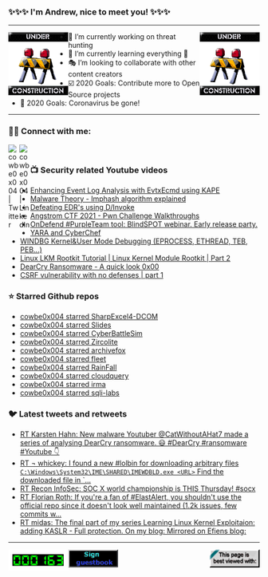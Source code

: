 ### ✨✨✨ I'm Andrew, nice to meet you! ✨✨✨

---
<img align="left" width="120px" src="https://raw.githubusercontent.com/cowbe0x004/cowbe0x004/master/images/image004.gif" />
<img align="right" width="120px" src="https://raw.githubusercontent.com/cowbe0x004/cowbe0x004/master/images/image004.gif" />

- 📖 I’m currently working on threat hunting
- 📘 I’m currently learning everything 🤣
- 🎭 I’m looking to collaborate with other content creators
- ☑️ 2020 Goals: Contribute more to Open Source projects
- 🦠 2020 Goals: Coronavirus be gone!

---

### 🤝🏽 Connect with me:
[<img align="left" alt="cowbe0x004 | Twitter" width="22px" src="https://cdn.jsdelivr.net/npm/simple-icons@v3/icons/twitter.svg" />][twitter]
[<img align="left" alt="cowbe0x004 | LinkedIn" width="22px" src="https://cdn.jsdelivr.net/npm/simple-icons@v3/icons/linkedin.svg" />][linkedin]

<!--
[<img align="left" alt="cowbe0x004.com" width="22px" src="https://raw.githubusercontent.com/iconic/open-iconic/master/svg/globe.svg" />][website]
[<img align="left" alt="cowbe0x004 | YouTube" width="22px" src="https://cdn.jsdelivr.net/npm/simple-icons@v3/icons/youtube.svg" />][youtube]
[<img align="left" alt="cowbe0x004 | Instagram" width="22px" src="https://cdn.jsdelivr.net/npm/simple-icons@v3/icons/instagram.svg" />][instagram]
-->

<br />

### 📺 Security related Youtube videos
<!-- YOUTUBE:START -->
- [Enhancing Event Log Analysis with EvtxEcmd using KAPE](https://www.youtube.com/watch?v=BIkyWexMF0I)
- [Malware Theory - Imphash algorithm explained](https://www.youtube.com/watch?v=fWV8Dh_RBZU)
- [Defeating EDR's using D/Invoke](https://www.youtube.com/watch?v=d_Z_WV9fp9Q)
- [Angstrom CTF 2021 - Pwn Challenge Walkthroughs](https://www.youtube.com/watch?v=2pqG6opzrug)
- [OnDefend #PurpleTeam tool: BlindSPOT webinar. Early release party.](https://www.youtube.com/watch?v=7EqFdERUQYM)
- [YARA and CyberChef](https://www.youtube.com/watch?v=vdQ9YAlhoHA)
- [WINDBG Kernel&User Mode Debugging (EPROCESS, ETHREAD, TEB, PEB...)](https://www.youtube.com/watch?v=ngBPk5O5uhA)
- [Linux LKM Rootkit Tutorial | Linux Kernel Module Rootkit | Part 2](https://www.youtube.com/watch?v=jw9kuN1lhiw)
- [DearCry Ransomware - A quick look 0x00](https://www.youtube.com/watch?v=qmCjtigVVR0)
- [CSRF vulnerability with no defenses | part 1](https://www.youtube.com/watch?v=V6xQX30QtPM)
<!-- YOUTUBE:END -->

### ⭐ Starred Github repos
<!-- GITHUB_STAR:START -->
- [cowbe0x004 starred SharpExcel4-DCOM](https://github.com/rvrsh3ll/SharpExcel4-DCOM)
- [cowbe0x004 starred Slides](https://github.com/sbousseaden/Slides)
- [cowbe0x004 starred CyberBattleSim](https://github.com/microsoft/CyberBattleSim)
- [cowbe0x004 starred Zircolite](https://github.com/wagga40/Zircolite)
- [cowbe0x004 starred archivefox](https://github.com/layderv/archivefox)
- [cowbe0x004 starred fleet](https://github.com/fleetdm/fleet)
- [cowbe0x004 starred RainFall](https://github.com/dfinnis/RainFall)
- [cowbe0x004 starred cloudquery](https://github.com/Uptycs/cloudquery)
- [cowbe0x004 starred irma](https://github.com/quarkslab/irma)
- [cowbe0x004 starred sqli-labs](https://github.com/Audi-1/sqli-labs)
<!-- GITHUB_STAR:END -->

### 🐦 Latest tweets and retweets
<!-- TWEETS:START -->
- [RT Karsten Hahn: New malware Youtuber @CatWithoutAHat7 made a series of analysing DearCry ransomware. 😃 #DearCry #ransomware #Youtube 👇](https://twitter.com/struppigel/status/1371515185609969667)
- [RT ¬ whickey: I found a new #lolbin for downloading arbitrary files `C:\Windows\System32\IME\SHARED\IMEWDBLD.exe <URL>` Find the downloaded file in `...](https://twitter.com/notwhickey/status/1367493406835040265)
- [RT Recon InfoSec: SOC X world championship is THIS Thursday! #socx](https://twitter.com/Recon_InfoSec/status/1366419712884809734)
- [RT Florian Roth: If you're a fan of #ElastAlert, you shouldn't use the official repo since it doesn't look well maintained (1.2k issues, few commits w...](https://twitter.com/cyb3rops/status/1363797740950614017)
- [RT midas: The final part of my series Learning Linux Kernel Exploitaion: adding KASLR - Full protection. On my blog:  Mirrored on Efiens blog:](https://twitter.com/_lkmidas/status/1357656147138801665)
<!-- TWEETS:END -->

---

[<img align="left" width="120px" src="https://raw.githubusercontent.com/cowbe0x004/cowbe0x004/master/images/visitors.gif" />][visitor]
[<img align="left" alt="Sign My Guestbook" width="100px" src="https://raw.githubusercontent.com/cowbe0x004/cowbe0x004/master/images/sign_guest_book.gif" />][guestbook]
[<img align="right" width="100px" src="https://raw.githubusercontent.com/cowbe0x004/cowbe0x004/master/images/netscape.gif" />][netscape]


[website]: https://cowbe0x004.com
[twitter]: https://twitter.com/cowbe0x004
[youtube]: https://youtube.com/
[instagram]: https://instagram.com/
[linkedin]: https://www.linkedin.com/in/anhuang/
[guestbook]: https://github.com/cowbe0x004/cowbe0x004/issues
[netscape]: https://github.com/cowbe0x004/cowbe0x004
[visitor]: https://github.com/cowbe0x004/cowbe0x004
